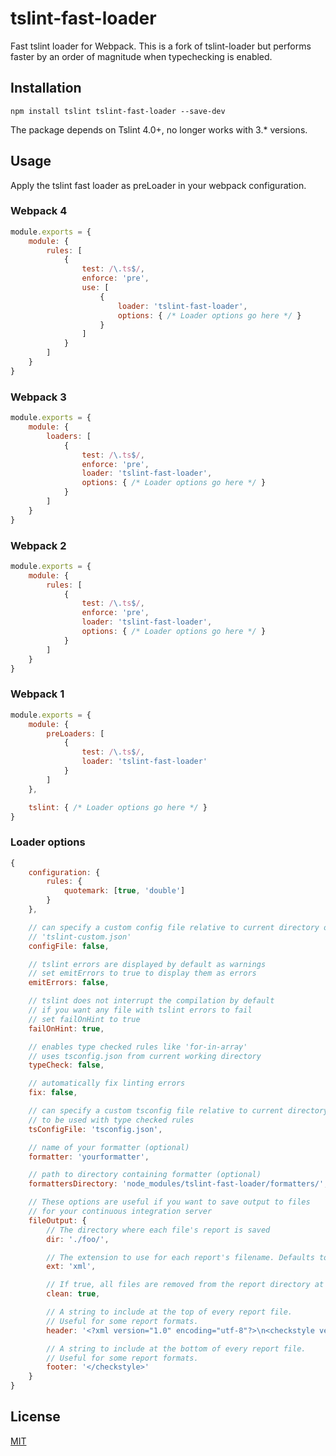 # tslint-fast-loader
Fast tslint loader for Webpack. This is a fork of tslint-loader but performs faster by an order of magnitude when typechecking is enabled.

## Installation

``` shell
npm install tslint tslint-fast-loader --save-dev
```

The package depends on Tslint 4.0+, no longer works with 3.* versions.

## Usage

Apply the tslint fast loader as preLoader in your webpack configuration.

### Webpack 4

```javascript
module.exports = {
    module: {
        rules: [
            {
                test: /\.ts$/,
                enforce: 'pre',
                use: [
                    {
                        loader: 'tslint-fast-loader',
                        options: { /* Loader options go here */ }
                    }
                ]
            }
        ]
    }
}
```

### Webpack 3

```javascript
module.exports = {
    module: {
        loaders: [
            {
                test: /\.ts$/,
                enforce: 'pre',
                loader: 'tslint-fast-loader',
                options: { /* Loader options go here */ }
            }
        ]
    }
}
```

### Webpack 2

```javascript
module.exports = {
    module: {
        rules: [
            {
                test: /\.ts$/,
                enforce: 'pre',
                loader: 'tslint-fast-loader',
                options: { /* Loader options go here */ }
            }
        ]
    }
}
```

### Webpack 1

```javascript
module.exports = {
    module: {
        preLoaders: [
            {
                test: /\.ts$/,
                loader: 'tslint-fast-loader'
            }
        ]
    },

    tslint: { /* Loader options go here */ }
}
```

### Loader options

```javascript
{
    configuration: {
        rules: {
            quotemark: [true, 'double']
        }
    },

    // can specify a custom config file relative to current directory or with absolute path
    // 'tslint-custom.json'
    configFile: false,

    // tslint errors are displayed by default as warnings
    // set emitErrors to true to display them as errors
    emitErrors: false,

    // tslint does not interrupt the compilation by default
    // if you want any file with tslint errors to fail
    // set failOnHint to true
    failOnHint: true,

    // enables type checked rules like 'for-in-array'
    // uses tsconfig.json from current working directory
    typeCheck: false,

    // automatically fix linting errors
    fix: false,

    // can specify a custom tsconfig file relative to current directory or with absolute path
    // to be used with type checked rules
    tsConfigFile: 'tsconfig.json',

    // name of your formatter (optional)
    formatter: 'yourformatter',

    // path to directory containing formatter (optional)
    formattersDirectory: 'node_modules/tslint-fast-loader/formatters/',

    // These options are useful if you want to save output to files
    // for your continuous integration server
    fileOutput: {
        // The directory where each file's report is saved
        dir: './foo/',

        // The extension to use for each report's filename. Defaults to 'txt'
        ext: 'xml',

        // If true, all files are removed from the report directory at the beginning of run
        clean: true,

        // A string to include at the top of every report file.
        // Useful for some report formats.
        header: '<?xml version="1.0" encoding="utf-8"?>\n<checkstyle version="5.7">',

        // A string to include at the bottom of every report file.
        // Useful for some report formats.
        footer: '</checkstyle>'
    }
}
```

## License

[MIT](http://www.opensource.org/licenses/mit-license.php)



